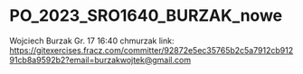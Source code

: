 # PO_2023_SRO1640_BURZAK_nowe

Wojciech Burzak
Gr. 17  16:40
chmurzak
link: https://gitexercises.fracz.com/committer/92872e5ec35765b2c5a7912cb91291cb8a9592b2?email=burzakwojtek@gmail.com
